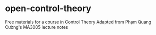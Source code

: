 # open-control-theory
Free materials for a course in Control Theory
Adapted from Phạm Quang Cường's MA3005 lecture notes
